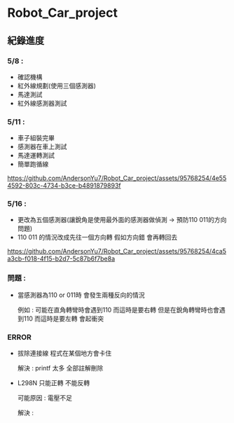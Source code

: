 # Robot_Car_project

## 紀錄進度

### 5/8 :

* 確認機構
* 紅外線規劃(使用三個感測器)
* 馬達測試
* 紅外線感測器測試


### 5/11 :

* 車子組裝完畢
* 感測器在車上測試
* 馬達運轉測試
* 簡單跑循線

https://github.com/AndersonYu7/Robot_Car_project/assets/95768254/4e554592-803c-4734-b3ce-b4891879893f

### 5/16 :

* 更改為五個感測器(讓銳角是使用最外面的感測器做偵測 -> 預防110 011的方向問題)
* 110 011 的情況改成先往一個方向轉 假如方向錯 會再轉回去

https://github.com/AndersonYu7/Robot_Car_project/assets/95768254/4ca5a3cb-f018-4f15-b2d7-5c87b6f7be8a

### 問題 :

* 當感測器為110 or 011時 會發生兩種反向的情況 

  例如 : 可能在直角轉彎時會遇到110 而這時是要右轉 但是在銳角轉彎時也會遇到110 而這時是要左轉 會起衝突

### ERROR

* 拔除連接線 程式在某個地方會卡住 

  解決 : printf 太多 全部註解刪除

* L298N 只能正轉 不能反轉

  可能原因 : 電壓不足

  解決 : 
